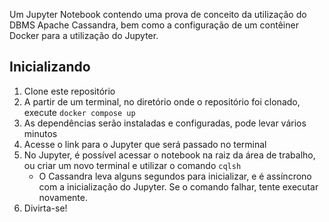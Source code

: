 Um Jupyter Notebook contendo uma prova de conceito da utilização do DBMS Apache Cassandra, bem como a configuração de um contêiner Docker para a utilização do Jupyter.

## Inicializando

1. Clone este repositório
2. A partir de um terminal, no diretório onde o repositório foi clonado, execute `docker compose up`
3. As dependências serão instaladas e configuradas, pode levar vários minutos
4. Acesse o link para o Jupyter que será passado no terminal
5. No Jupyter, é possível acessar o notebook na raiz da área de trabalho, ou criar um novo terminal e utilizar o comando `cqlsh`
   * O Cassandra leva alguns segundos para inicializar, e é assíncrono com a inicialização do Jupyter. Se o comando falhar, tente executar novamente.
6. Divirta-se!